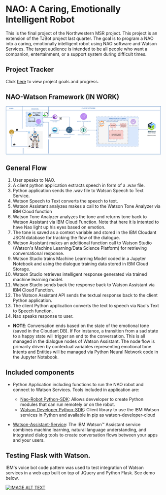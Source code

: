 # NAO: A Caring, Emotionally Intelligent Robot

This is the final project of the Northwestern MSR project. This project is an extension of the TJBot project last quarter. The goal is to program a NAO into a caring, emotionally intelligent robot using NAO software and Watson Services. The target audience is intended to be all people who want a companion, entertainment, or a support system during difficult times.


## Project Tracker

 Click [here](./PROGRESS.MD) to view project goals and progress. 

 ## NAO-Watson Framework (IN WORK)

 ![](images/NAO_Watson_Architecture.png)

 ## General Flow

1. User speaks to NAO.
2. A client python application extracts speech in form of a .wav file. 
3. Python application sends the .wav file to Watson Speech to Text Service.
4. Watson Speech to Text converts the speech to text.
5. Watson Assistant analyzes makes a call to the Watson Tone Analyzer via IBM Cloud function
6. Watson Tone Analyzer analyzes the tone and returns tone back to Watson Assistant via IBM Cloud Function. Note that here it is intented to have Nao light up his eyes based on emotion. 
7. The tone is saved as a context variable and stored in the IBM Cloudant JSON database for tracking the flow of the dialogue. 
8. Watson Assistant makes an additional function call to Watson Studio (Watson's Machine Learning/Data Science Platform) for retrieving conversational response. 
9. Watson Studio trains Machine Learning Model coded in a Jupyter Notebook and using the dialogue training data stored in IBM Cloud Storage. 
10. Watson Studio retrieves intelligent response generated via trained machine learning model. 
11. Watson Studio sends back the response back to Watson Assistant via IBM Cloud Function. 
12. The Watson Assistant API sends the textual response back to the client Python application.
13. The client Python application converts the text to speech via Nao's Text to Speech function. 
14. Nao speaks response to user. 
  * **NOTE**: Conversation ends based on the state of the emotional tone (saved in the Cloudant DB). If For instance, a transition from a sad state to a happy state will trigger an end to the conversation. This is all managed in the dialogue nodes of Watson Assistant. The node flow is primarily driven by contextual variables representing emotional tone. Intents and Entities will be managed via Python Neural Network code in the Jupyter Notebook. 

## Included components

* Python Application including functions to run the NAO robot and connect to Watson Services. Tools included in application are:
  * [Nao-Robot Python-SDK](http://doc.aldebaran.com/2-1/dev/python/index.html): Allows devveloper to create Python modules that can run remotely or on the robot.
  * [Watson Developer Python-SDK](https://github.com/watson-developer-cloud/python-sdk): Client library to use the IBM Watson services in Python and available in pip as watson-developer-cloud

* [Watson-Assistant-Service](https://cloud.ibm.com/apidocs/assistant): The IBM Watson™ Assistant service combines machine learning, natural language understanding, and integrated dialog tools to create conversation flows between your apps and your users.

## Testing Flask with Watson. 

 IBM's voice bot code pattern was used to test integration of Watson services in a web app built on top of JQuery and Python Flask. See demo below. 

 [![IMAGE ALT TEXT](http://img.youtube.com/vi/enxMyH2EoZw/0.jpg)](http://www.youtube.com/watch?v=enxMyH2EoZw "Flask Watson Testing")



